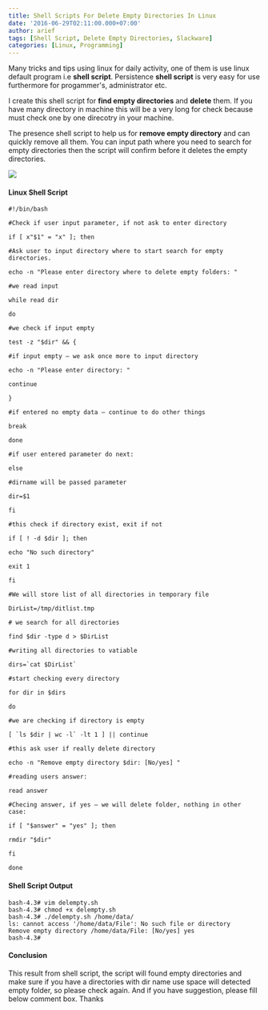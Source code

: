 ```yaml
---
title: Shell Scripts For Delete Empty Directories In Linux
date: '2016-06-29T02:11:00.000+07:00'
author: arief
tags: [Shell Script, Delete Empty Directories, Slackware]
categories: [Linux, Programming]
---
```


Many tricks and tips using linux for daily activity, one of them is use linux default program i.e **shell script**. Persistence **shell script** is very easy for use furthermore for progammer's, administrator etc.  

I create this shell script for **find empty directories** and **delete** them. If you have many directory in machine this will be a very long for check because must check one by one direcotry in your machine.  

The presence shell script to help us for **remove empty directory** and can quickly remove all them. You can input path where you need to search for empty directories then the script will confirm before it deletes the empty directories.

![](https://1.bp.blogspot.com/-0ZIW-clkDXI/V3LIsoqPN6I/AAAAAAAADeI/i5ob84uqXzcRPRZKeNs-3WVkXYfZLi1kgCLcB/s1600/text4166.png)

#### Linux Shell Script

```
#!/bin/bash

#Check if user input parameter, if not ask to enter directory

if [ x"$1" = "x" ]; then

#Ask user to input directory where to start search for empty directories.

echo -n "Please enter directory where to delete empty folders: "

#we read input

while read dir

do

#we check if input empty

test -z "$dir" && {

#if input empty – we ask once more to input directory

echo -n "Please enter directory: "

continue

}

#if entered no empty data – continue to do other things

break

done

#if user entered parameter do next:

else

#dirname will be passed parameter

dir=$1

fi

#this check if directory exist, exit if not

if [ ! -d $dir ]; then

echo "No such directory"

exit 1

fi

#We will store list of all directories in temporary file

DirList=/tmp/ditlist.tmp

# we search for all directories

find $dir -type d > $DirList

#writing all directories to vatiable

dirs=`cat $DirList`

#start checking every directory

for dir in $dirs

do

#we are checking if directory is empty

[ `ls $dir | wc -l` -lt 1 ] || continue

#this ask user if really delete directory

echo -n "Remove empty directory $dir: [No/yes] "

#reading users answer:

read answer

#Checing answer, if yes – we will delete folder, nothing in other case:

if [ "$answer" = "yes" ]; then

rmdir "$dir"

fi

done
```

#### Shell Script Output

```
bash-4.3# vim delempty.sh
bash-4.3# chmod +x delempty.sh
bash-4.3# ./delempty.sh /home/data/
ls: cannot access '/home/data/File': No such file or directory
Remove empty directory /home/data/File: [No/yes] yes
bash-4.3#
```

#### Conclusion

This result from shell script, the script will found empty directories and make sure if you have a directories with dir name use space will detected empty folder, so please check again. And if you have suggestion, please fill below comment box. Thanks